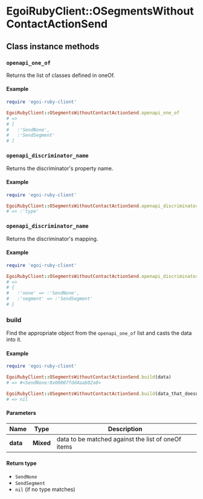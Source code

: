 # EgoiRubyClient::OSegmentsWithoutContactActionSend

## Class instance methods

### `openapi_one_of`

Returns the list of classes defined in oneOf.

#### Example

```ruby
require 'egoi-ruby-client'

EgoiRubyClient::OSegmentsWithoutContactActionSend.openapi_one_of
# =>
# [
#   :'SendNone',
#   :'SendSegment'
# ]
```

### `openapi_discriminator_name`

Returns the discriminator's property name.

#### Example

```ruby
require 'egoi-ruby-client'

EgoiRubyClient::OSegmentsWithoutContactActionSend.openapi_discriminator_name
# => :'type'
```

### `openapi_discriminator_name`

Returns the discriminator's mapping.

#### Example

```ruby
require 'egoi-ruby-client'

EgoiRubyClient::OSegmentsWithoutContactActionSend.openapi_discriminator_mapping
# =>
# {
#   :'none' => :'SendNone',
#   :'segment' => :'SendSegment'
# }
```

### build

Find the appropriate object from the `openapi_one_of` list and casts the data into it.

#### Example

```ruby
require 'egoi-ruby-client'

EgoiRubyClient::OSegmentsWithoutContactActionSend.build(data)
# => #<SendNone:0x00007fdd4aab02a0>

EgoiRubyClient::OSegmentsWithoutContactActionSend.build(data_that_doesnt_match)
# => nil
```

#### Parameters

| Name | Type | Description |
| ---- | ---- | ----------- |
| **data** | **Mixed** | data to be matched against the list of oneOf items |

#### Return type

- `SendNone`
- `SendSegment`
- `nil` (if no type matches)

